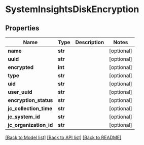 # SystemInsightsDiskEncryption

## Properties
Name | Type | Description | Notes
------------ | ------------- | ------------- | -------------
**name** | **str** |  | [optional] 
**uuid** | **str** |  | [optional] 
**encrypted** | **int** |  | [optional] 
**type** | **str** |  | [optional] 
**uid** | **str** |  | [optional] 
**user_uuid** | **str** |  | [optional] 
**encryption_status** | **str** |  | [optional] 
**jc_collection_time** | **str** |  | [optional] 
**jc_system_id** | **str** |  | [optional] 
**jc_organization_id** | **str** |  | [optional] 

[[Back to Model list]](../README.md#documentation-for-models) [[Back to API list]](../README.md#documentation-for-api-endpoints) [[Back to README]](../README.md)


